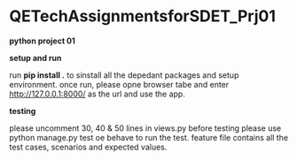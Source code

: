 # QETechAssignmentsforSDET_Prj01

**python project 01**

**setup and run**

run **pip install .** to sinstall all the depedant packages and setup environment.
once run, please opne browser tabe and enter http://127.0.0.1:8000/ as the url and use the app.

**testing**

please uncomment 30, 40 & 50 lines in views.py before testing
please use python manage.py test  oe behave to run the test.
feature file contains all the test cases, scenarios and expected values.

